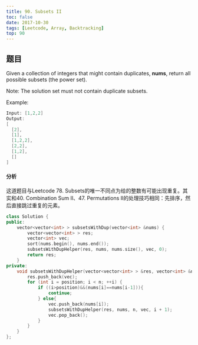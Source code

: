 ```yaml
---
title: 90. Subsets II
toc: false
date: 2017-10-30
tags: [Leetcode, Array, Backtracking]
top: 90
---
```


## 题目

Given a collection of integers that might contain duplicates, **nums**, return all possible subsets (the power set).

Note: The solution set must not contain duplicate subsets.

Example:

```cpp
Input: [1,2,2]
Output:
[
  [2],
  [1],
  [1,2,2],
  [2,2],
  [1,2],
  []
]
```

#### 分析

这道题目与Leetcode 78. Subsets的唯一不同点为给的整数有可能出现重复。其实和40. Combination Sum II、47. Permutations II的处理技巧相同：先排序，然后直接跳过重复的元素。

```cpp
class Solution {
public:
    vector<vector<int> > subsetsWithDup(vector<int> &nums) {
        vector<vector<int> > res;
        vector<int> vec;
        sort(nums.begin(), nums.end());
        subsetsWithDupHelper(res, nums, nums.size(), vec, 0);
        return res;
    }
private:
    void subsetsWithDupHelper(vector<vector<int> > &res, vector<int> &nums, int n, vector<int> &vec, int position) {
        res.push_back(vec);
        for (int i = position; i < n; ++i) {
            if ((i>position)&&(nums[i]==nums[i-1])){
                continue;
            } else{
                vec.push_back(nums[i]);
                subsetsWithDupHelper(res, nums, n, vec, i + 1);
                vec.pop_back();
            }
        }
    }
};
```




